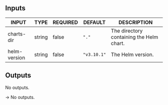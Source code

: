 ## Inputs

<!-- AUTO-DOC-INPUT:START - Do not remove or modify this section -->

| INPUT        | TYPE   | REQUIRED | DEFAULT     | DESCRIPTION                              |
| ------------ | ------ | -------- | ----------- | ---------------------------------------- |
| charts-dir   | string | false    | `"."`       | The directory containing the Helm chart. |
| helm-version | string | false    | `"v3.10.1"` | The Helm version.                        |

<!-- AUTO-DOC-INPUT:END -->

## Outputs

<!-- AUTO-DOC-OUTPUT:START - Do not remove or modify this section -->

No outputs.

<!-- AUTO-DOC-OUTPUT:END -->

->
No outputs.

<!-- AUTO-DOC-OUTPUT:END -->
